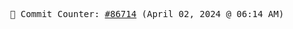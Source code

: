 <p align="center">
    <samp>
        📮 Commit Counter: <a href="https://github.com/Javascript-void0/Javascript-void0/commits/main">#86714</a> (April 02, 2024 @ 06:14 AM)
    </samp>
</p>